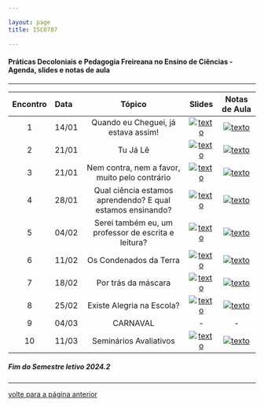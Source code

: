 ```yaml
---

layout: page
title: ISC0787

---
```

#### Práticas Decoloniais e Pedagogia Freireana no Ensino de Ciências -  Agenda, slides e notas de aula  

---

| Encontro | Data  | Tópico | Slides | Notas de Aula |
| :---: | :--- |:---:| :---: | :--: |
| 1|14/01	| Quando eu Cheguei, já estava assim! | [![texto][pptx]][1] | [![texto][pdf]][2] |
| 2|21/01	| Tu Já Lê | [![texto][pptx]][1] | [![texto][pdf]][2] |
| 3|21/01	|	Nem contra, nem a favor, muito pelo contrário | [![texto][pdf]][3] | [![texto][pdf]][1] |
| 4|28/01	|	Qual ciência estamos aprendendo? E qual estamos ensinando? | [![texto][pdf]][4] | [![texto][pdf]][1] |
| 5|04/02	|	Serei também eu, um professor de escrita e leitura? | [![texto][pdf]][5]  | [![texto][pdf]][1] |
| 6|11/02	|	Os Condenados da Terra | [![texto][pdf]][6] | [![texto][pdf]][1] |
| 7|18/02	|	Por trás da máscara | [![texto][pdf]][7] | [![texto][pdf]][1] |
| 8|25/02	| Existe Alegria na Escola? | [![texto][pdf]][8] | [![texto][pdf]][1] |
| 9|04/03	|	CARNAVAL | - | - |
| 10|11/03	|	Seminários Avaliativos | [![texto][pdf]][10]  | [![texto][pdf]][1] |



#####	Fim do Semestre letivo 2024.2

---
[volte para a página anterior](https://itxesco.github.io/pages/aulas/ISC0752_index.html)  


[pdf]: https://itxesco.github.io/imagens/icones/icons16/pdf-icon.png
[pptx]: https://itxesco.github.io/imagens/icones/icons16/pptx-icon.png

[1]: https://itxesco.github.io/pages/aulas/ISC0752_files/slides/ISC0752_slides_aula01.pdf "atualizar"  
[2]: https://itxesco.github.io/pages/aulas/ISC0752_files/notas/ISC0752_notas_aula01.pdf "atualizar"

[3]: https://itxesco.github.io/pages/aulas/ISC0752_files/slides/fundamentos_de_mecanica_aula01.pdf "atualizar"
[4]: https://itxesco.github.io/pages/aulas/ISC0752_files/fundamentos_de_mecanica_aula01.pdf "atualizar"

[5]: https://itxesco.github.io/pages/aulas/ISC0752_files/slides/fundamentos_de_mecanica_aula01.pdf "atualizar"
[6]: https://itxesco.github.io/aulas/ISC0180/recursos/PlanoAtividadesES1.pdf "atualizar"

[7]: https://itxesco.github.io/pages/aulas/ISC0752_files/slides/fundamentos_de_mecanica_aula01.pdf "atualizar"
[8]: https://itxesco.github.io/aulas/ISC0180/recursos/PlanoAtividadesES1.pdf "atualizar"

[9]: https://itxesco.github.io/pages/aulas/ISC0752_files/slides/fundamentos_de_mecanica_aula01.pdf "atualizar"
[10]: https://itxesco.github.io/aulas/ISC0180/recursos/PlanoAtividadesES1.pdf "atualizar"

[11]: https://itxesco.github.io/pages/aulas/ISC0752_files/slides/fundamentos_de_mecanica_aula01.pdf "atualizar"
